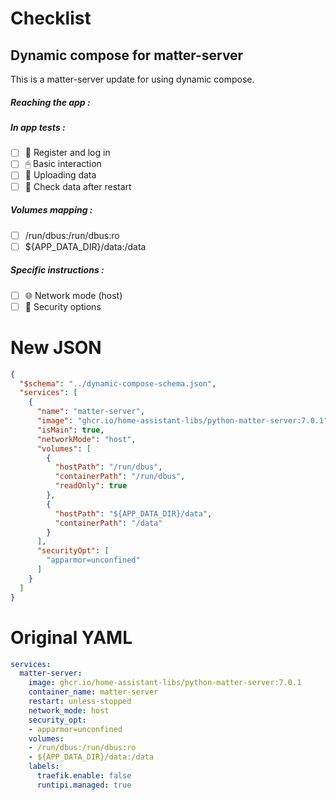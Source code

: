 # Checklist
## Dynamic compose for matter-server
This is a matter-server update for using dynamic compose.
##### Reaching the app :
##### In app tests :
- [ ] 📝 Register and log in
- [ ] 🖱 Basic interaction
- [ ] 🌆 Uploading data
- [ ] 🔄 Check data after restart
##### Volumes mapping :
- [ ] /run/dbus:/run/dbus:ro
- [ ] ${APP_DATA_DIR}/data:/data
##### Specific instructions :
- [ ] 🌐 Network mode (host)
- [ ] 🔐 Security options

# New JSON
```json
{
  "$schema": "../dynamic-compose-schema.json",
  "services": [
    {
      "name": "matter-server",
      "image": "ghcr.io/home-assistant-libs/python-matter-server:7.0.1",
      "isMain": true,
      "networkMode": "host",
      "volumes": [
        {
          "hostPath": "/run/dbus",
          "containerPath": "/run/dbus",
          "readOnly": true
        },
        {
          "hostPath": "${APP_DATA_DIR}/data",
          "containerPath": "/data"
        }
      ],
      "securityOpt": [
        "apparmor=unconfined"
      ]
    }
  ]
} 
```
# Original YAML
```yaml
services:
  matter-server:
    image: ghcr.io/home-assistant-libs/python-matter-server:7.0.1
    container_name: matter-server
    restart: unless-stopped
    network_mode: host
    security_opt:
    - apparmor=unconfined
    volumes:
    - /run/dbus:/run/dbus:ro
    - ${APP_DATA_DIR}/data:/data
    labels:
      traefik.enable: false
      runtipi.managed: true
 
```
